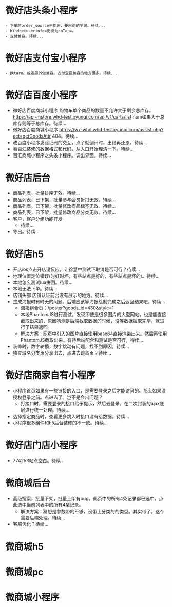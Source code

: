 # 微好店头条小程序
    - 下单时order_source不能用，要用别的字段。待续...
    - bindgetuserinfo=更换为onTap=。
    - 支付兼容。待续...
# 微好店支付宝小程序
    - 换taro。或者另外做兼容。支付宝要兼容的地方很多。待续...

# 微好店百度小程序
* 微好店百度商城小程序 购物车单个商品的数量不允许大于剩余总库存。https://api-mstore.whd-test.xyunqi.com/api/v1/carts/list num如果大于总库存则等于总库存。待续...
* 微好店百度商城小程序 https://wx-whd.whd-test.xyunqi.com/assist.php?act=getGoodsAttr 404。待续...
* 改百度小程序发验证码的交互，点了就倒计时，出错再还原。待续...
* 看百汇装修的数据格式和代码，从入口开始理清一下。待续...
* 百汇商城小程序之头条小程序。调出界面。待续...

# 微好店后台
* 商品列表，批量排序无效。待续...
* 商品列表，已下架，批量参与会员折扣无效。待续...
* 商品列表，已下架，批量修改商品标签无效。待续...
* 商品列表，已下架，批量修改商品分类无效。待续...
* 客户，客户分组功能开发
    - 待续...
* 导出。待续...

# 微好店h5
* 开店ios点击开店没反应。让徐慧中测试下取消是否可行？待续...
* 地理位置定位错误(时好时坏，有些站点是好的，有些站点是坏的)。待续...
* 本地怎么测试lua拼团。待续...
* 本地无法下单。待续...
* 店铺头部 店铺认证前台没有展示的地方。待续...
* 生成海报时有时无的问题。后端应该等海报绘制完成之后返回结果吧。待续...
    - 海报组合页：/poster?goods_id=430&style=1
    - 本地PhantomJS进行测试，发现即使是很多图片的大型网站，也是能直接截取出来的，原因猜测是后端截取数据的时候，没等数据拉取完毕，就进行了结果返回。
    - 解决方案：网页中引入的图片直接使用base64直接渲染出来。然后再使用PhantomJS截取出来。有待后端配合和测试是否可行。待续...
* 装修时，数字轮播，数字跳动有问题，找不到原因。待续...
* 独立域名分类页分享出去，点进去跳首页？待续...

# 微好店商家自有小程序
* 小程序首页如果有一些链接的入口，是需要登录之后才能访问的。那么如果没授权登录之前。点进去了。岂不是会出问题？
    - 打接口时，需要登录的接口给予提示，然后去登录。在二次封装的ajax底层进行统一处理。待续...
* 选择指定商品时，查看更多跳入时接口没有给数据。待续...
* 小程序很多组件和h5后台装修的不一致。待续...

# 微好店门店小程序
* 774253站点空白。待续...

# 微商城后台
* 高级搜索，批量下架，批量上架有bug。此页中的所有4条记录都已选中。点此选中当前列表中的所有4条记录。
    - 解决方案：猜想是参数带的不够，没带上分类的的类型。其实带了，这个需要后端处理。待续...
* 客服优化？待续...

# 微商城h5

# 微商城pc

# 微商城小程序
